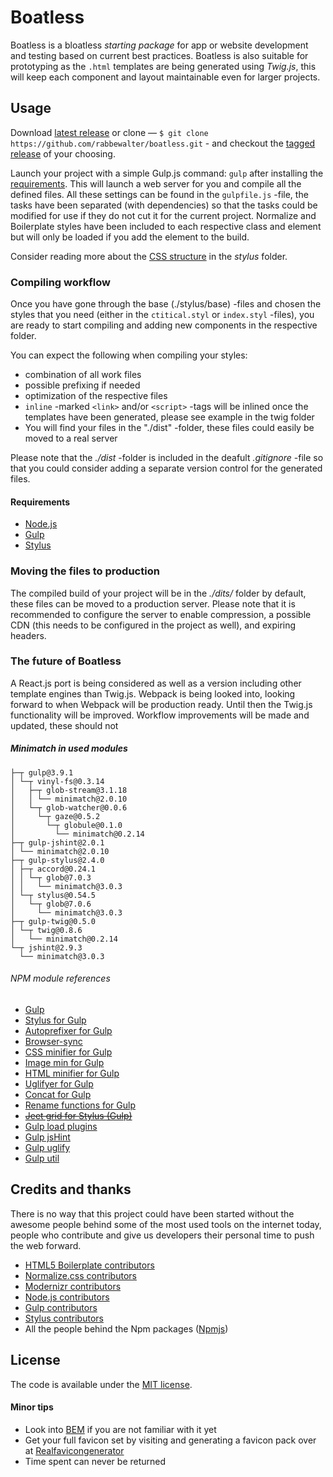 # Boatless

Boatless is a bloatless *starting package* for app or website development and testing based on current best practices. Boatless is also suitable for prototyping as the `.html` templates are being generated using *Twig.js*, this will keep each component and layout maintainable even for larger projects.



## Usage

Download [latest release](https://github.com/rabbewalter/boatless/archive/master.zip) or clone — `$ git clone https://github.com/rabbewalter/boatless.git` - and checkout the [tagged release](https://github.com/rabbewalter/boatless/releases) of your choosing.

Launch your project with a simple Gulp.js command: `gulp` after installing the [requirements](#requirements). This will launch a web server for you and compile all the defined files. All these settings can be found in the `gulpfile.js` -file, the tasks have been separated (with dependencies) so that the tasks could be modified for use if they do not cut it for the current project. Normalize and Boilerplate styles have been included to each respective class and element but will only be loaded if you add the element to the build.

Consider reading more about the [CSS structure](https://github.com/rabbewalter/boatless/tree/master/src/stylus/README.md) in the _stylus_ folder.



### Compiling workflow

Once you have gone through the base (./stylus/base) -files and chosen the styles that you need (either in the `ctitical.styl` or `index.styl` -files), you are ready to start compiling and adding new components in the respective folder.

You can expect the following when compiling your styles:
* combination of all work files
* possible prefixing if needed
* optimization of the respective files
* `inline` -marked `<link>` and/or `<script>` -tags will be inlined once the templates have been generated, please see example in the twig folder
* You will find your files in the "./dist" -folder, these files could easily be moved to a real server

Please note that the *./dist* -folder is included in the deafult _.gitignore_ -file so that you could consider adding a separate version control for the generated files.



#### Requirements
* [Node.js](https://nodejs.org/)
* [Gulp](http://gulpjs.com/)
* [Stylus](http://stylus-lang.com/)



### Moving the files to production
The compiled build of your project will be in the *./dits/* folder by default, these files can be moved to a production server. Please note that it is recommended to configure the server to enable compression, a possible CDN (this needs to be configured in the project as well), and expiring headers.



### The future of Boatless
A React.js port is being considered as well as a version including other template engines than Twig.js. Webpack is being looked into, looking forward to when Webpack will be production ready. Until then the Twig.js functionality will be improved. Workflow improvements will be made and updated, these should not



##### Minimatch in used modules
```
├─┬ gulp@3.9.1
│ └─┬ vinyl-fs@0.3.14
│   ├─┬ glob-stream@3.1.18
│   │ └── minimatch@2.0.10
│   └─┬ glob-watcher@0.0.6
│     └─┬ gaze@0.5.2
│       └─┬ globule@0.1.0
│         └── minimatch@0.2.14
├─┬ gulp-jshint@2.0.1
│ └── minimatch@2.0.10
├─┬ gulp-stylus@2.4.0
│ ├─┬ accord@0.24.1
│ │ └─┬ glob@7.0.3
│ │   └── minimatch@3.0.3
│ └─┬ stylus@0.54.5
│   └─┬ glob@7.0.6
│     └── minimatch@3.0.3
├─┬ gulp-twig@0.5.0
│ └─┬ twig@0.8.6
│   └── minimatch@0.2.14
└─┬ jshint@2.9.3
  └── minimatch@3.0.3
```



###### NPM module references

* [Gulp](https://www.npmjs.com/package/gulp)
* [Stylus for Gulp](https://www.npmjs.com/package/gulp-stylus)
* [Autoprefixer for Gulp](https://www.npmjs.com/package/gulp-autoprefixer)
* [Browser-sync](https://www.npmjs.com/package/browser-sync)
* [CSS minifier for Gulp](https://www.npmjs.com/package/gulp-minify-css)
* [Image min for Gulp](https://www.npmjs.com/package/gulp-imagemin)
* [HTML minifier for Gulp](https://www.npmjs.com/package/gulp-htmlmin)
* [Uglifyer for Gulp](https://www.npmjs.com/package/gulp-uglify)
* [Concat for Gulp](https://www.npmjs.com/package/gulp-concat)
* [Rename functions for Gulp](https://www.npmjs.com/package/gulp-rename)
* ~~[Jeet grid for Stylus (Gulp)](https://www.npmjs.com/package/jeet)~~
* [Gulp load plugins](https://www.npmjs.com/package/gulp-load-plugins)
* [Gulp jsHint](https://www.npmjs.com/package/gulp-jshint)
* [Gulp uglify](https://www.npmjs.com/package/gulp-uglify)
* [Gulp util](https://www.npmjs.com/package/gulp-util)


## Credits and thanks

There is no way that this project could have been started without the awesome people behind some of the most used tools on the internet today, people who contribute and give us developers their personal time to push the web forward.
* [HTML5 Boilerplate contributors](https://github.com/h5bp/html5-boilerplate/graphs/contributors)
* [Normalize.css contributors](https://github.com/necolas/normalize.css/graphs/contributors)
* [Modernizr contributors](https://nodejs.org/about/organization/)
* [Node.js contributors](https://nodejs.org/about/organization/)
* [Gulp contributors](https://github.com/gulpjs/gulp/graphs/contributors)
* [Stylus contributors](https://github.com/stylus/stylus/graphs/contributors)
* All the people behind the Npm packages ([Npmjs](https://www.npmjs.com/))


## License

The code is available under the [MIT license](LICENSE).


#### Minor tips

* Look into [BEM](http://getbem.com/introduction/) if you are not familiar with it yet
* Get your full favicon set by visiting and generating a favicon pack over at [Realfavicongenerator](http://realfavicongenerator.net/)
* Time spent can never be returned
